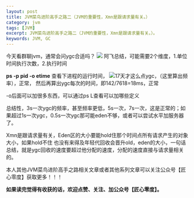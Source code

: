```yaml
---
layout: post
title: JVM菜鸟进阶高手之路二（JVM的重要性，Xmn是跟请求量有关。）
category: jvm
tags: [JVM]
excerpt: JVM菜鸟进阶高手之路二（JVM的重要性，Xmn是跟请求量有关。）。
keywords: JVM, GC
---
```


今天看群聊jvm，通常会问ygc合适吗？
![](http://upload-images.jianshu.io/upload_images/7849276-d45997801f06df12?imageMogr2/auto-orient/strip%7CimageView2/2/w/1240)
 阿飞总结，可能需要2个维度，1.单位时间执行次数，2.执行时间

**ps -p pid -o etime** 查看下进程的运行时间，
![](http://upload-images.jianshu.io/upload_images/7849276-93f3fcadbd5173ec?imageMogr2/auto-orient/strip%7CimageView2/2/w/1240)17天才这么点ygc，（这里算出频率），正常， 然后再算出ygc每次的时间，即142/7618=18ms，正常

-o后面可以加很多东西，可以通过ps L查看可以加哪些定义

总结性，3s一次ygc的频率，甚至频率更低，5s一次，7s一次，这是正常的；如果超过1s一次ygc，0.5s一次ygc那可能eden不够，或者可以尝试水平加服务器了。

Xmn是跟请求量有关，Eden区的大小要能hold住那个时间点所有请求产生的对象大小，如果hold不住  也没有来得及年轻代回收会晋升old，eden的大小，一句话总结，就是ygc回收的速度要超过他分配的速度，分配的速度直接与请求量相关的。

本人其他JVM菜鸟进阶高手之路相关文章或者其他系列文章可以关注公众号【匠心零度】获取更多！！！

**如果读完觉得有收获的话，欢迎点赞、关注、加公众号【匠心零度】。**